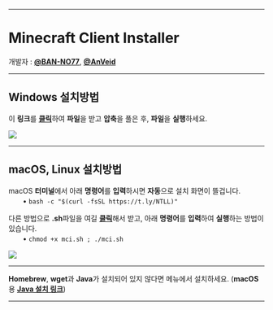 ___
# Minecraft Client Installer

개발자 : [**@BAN-NO77**](https://github.com/BAN-NO77), [**@AnVeid**](https://github.com/AnVeid)
___
## Windows 설치방법
이 **링크**를 [**클릭**](https://github.com/BAN-NO77/Minecraft-Client-Installer/releases/download/MCI6.1.0/Minecraft_Client_Installer.zip)하여 **파일**을 받고 **압축**을 풀은 후, **파일**을 **실행**하세요.

<img src="https://github.com/BAN-NO77/Minecraft-Client-Installer/blob/main/Windows.png">

___
## macOS, Linux 설치방법
macOS **터미널**에서 아래 **명령어**를 **입력**하시면 **자동**으로 설치 화면이 뜰겁니다.  
　　• 
`
bash -c "$(curl -fsSL https://t.ly/NTLL)"
`

다른 방법으로 **.sh**파일을 여길 [**클릭**](https://github.com/BAN-NO77/Minecraft-Client-Installer/releases/download/MCIL1.1.0/mci.sh)해서 받고, 아래 **명령어**를 **입력**하여 **실행**하는 방법이 있습니다.  
　　• 
`
chmod +x mci.sh ; ./mci.sh
`

<img src="https://github.com/BAN-NO77/Minecraft-Client-Installer/blob/main/macOS.gif">

___

**Homebrew**, **wget**과 **Java**가 설치되어 있지 않다면 메뉴에서 설치하세요. (**macOS**용  [**Java 설치 링크**](https://www.oracle.com/java/technologies/downloads/#jdk17-mac))
___
